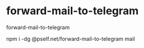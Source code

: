 # forward-mail-to-telegram
forward-mail-to-telegram

npm i -dg @pself.net/forward-mail-to-telegram
mail <bot-token> <chat-room-id>